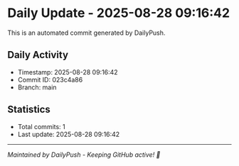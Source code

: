 # Daily Update - 2025-08-28 09:16:42

This is an automated commit generated by DailyPush.

## Daily Activity
- Timestamp: 2025-08-28 09:16:42
- Commit ID: 023c4a86
- Branch: main

## Statistics
- Total commits: 1
- Last update: 2025-08-28 09:16:42

---
*Maintained by DailyPush - Keeping GitHub active! 🚀*
